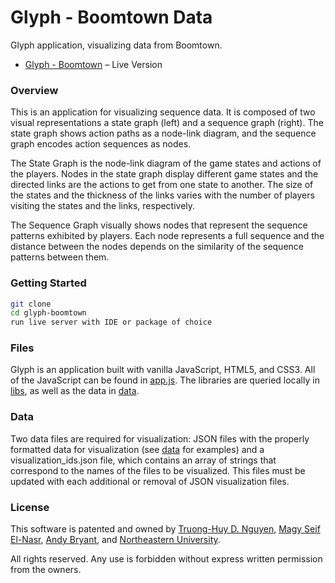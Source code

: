 # Glyph - Boomtown Data

Glyph application, visualizing data from Boomtown.

- [Glyph - Boomtown](https://guiilab.github.io/glyph-v2/) – Live Version

### Overview
This is an application for visualizing sequence data. It is composed of two visual representations a state graph (left) and a sequence graph (right). The state graph shows action paths as a node-link diagram, and the sequence graph encodes action sequences as nodes. 

The State Graph is the node-link diagram of the game states and actions of the players. Nodes in the state graph display different game states and the directed links are the actions to get from one state to another. The size of the states and the thickness of the links varies with the number of players visiting the states and the links, respectively.

The Sequence Graph visually shows nodes that represent the sequence patterns exhibited by players. Each node represents a full sequence and the distance between the nodes depends on the similarity of the sequence patterns between them.

### Getting Started
```sh
git clone
cd glyph-boomtown
run live server with IDE or package of choice
```
### Files
Glyph is an application built with vanilla JavaScript, HTML5, and CSS3. All of the JavaScript can be found in [app.js](app.js). The libraries are queried locally in [libs](/libs), as well as the data in [data](/data). 

### Data
Two data files are required for visualization: JSON files with the properly formatted data for visualization (see [data](/data) for examples) and a visualization_ids.json file, which contains an array of strings that correspond to the names of the files to be visualized. This files must be updated with each additional or removal of JSON visualization files.

### License
This software is patented and owned by [Truong-Huy D. Nguyen](https://github.com/truonghuy), [Magy Seif El-Nasr](https://camd.northeastern.edu/faculty/magy-seif-el-nasr/), [Andy Bryant](https://github.com/andymbryant), and [Northeastern University](https://www.khoury.northeastern.edu/).

All rights reserved. Any use is forbidden without express written permission from the owners.
